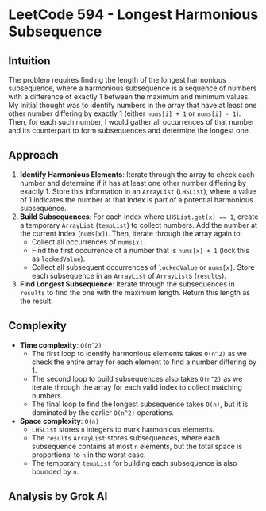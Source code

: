 # LeetCode 594 - Longest Harmonious Subsequence

## Intuition
The problem requires finding the length of the longest harmonious subsequence, where a harmonious subsequence is a sequence of numbers with a difference of exactly 1 between the maximum and minimum values. My initial thought was to identify numbers in the array that have at least one other number differing by exactly 1 (either `nums[i] + 1` or `nums[i] - 1`). Then, for each such number, I would gather all occurrences of that number and its counterpart to form subsequences and determine the longest one.

## Approach
1. **Identify Harmonious Elements**: Iterate through the array to check each number and determine if it has at least one other number differing by exactly 1. Store this information in an `ArrayList` (`LHSList`), where a value of 1 indicates the number at that index is part of a potential harmonious subsequence.
2. **Build Subsequences**: For each index where `LHSList.get(x) == 1`, create a temporary `ArrayList` (`tempList`) to collect numbers. Add the number at the current index (`nums[x]`). Then, iterate through the array again to:
   - Collect all occurrences of `nums[x]`.
   - Find the first occurrence of a number that is `nums[x] + 1` (lock this as `lockedValue`).
   - Collect all subsequent occurrences of `lockedValue` or `nums[x]`.
   Store each subsequence in an `ArrayList` of `ArrayList`s (`results`).
3. **Find Longest Subsequence**: Iterate through the subsequences in `results` to find the one with the maximum length. Return this length as the result.

## Complexity
- **Time complexity**: `O(n^2)`
  - The first loop to identify harmonious elements takes `O(n^2)` as we check the entire array for each element to find a number differing by 1.
  - The second loop to build subsequences also takes `O(n^2)` as we iterate through the array for each valid index to collect matching numbers.
  - The final loop to find the longest subsequence takes `O(n)`, but it is dominated by the earlier `O(n^2)` operations.
- **Space complexity**: `O(n)`
  - `LHSList` stores `n` integers to mark harmonious elements.
  - The `results` `ArrayList` stores subsequences, where each subsequence contains at most `n` elements, but the total space is proportional to `n` in the worst case.
  - The temporary `tempList` for building each subsequence is also bounded by `n`.

## Analysis by Grok AI